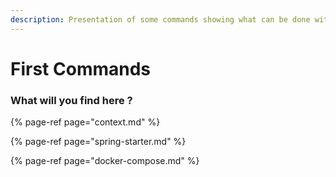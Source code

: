 ```yaml
---
description: Presentation of some commands showing what can be done with Ritchie
---
```


# First Commands

### What will you find here ?

{% page-ref page="context.md" %}

{% page-ref page="spring-starter.md" %}

{% page-ref page="docker-compose.md" %}



